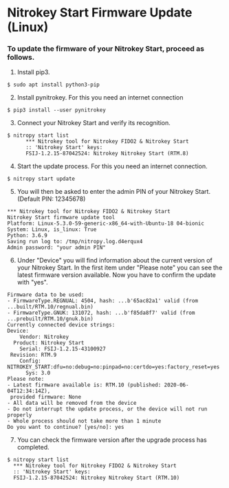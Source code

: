 # Nitrokey Start Firmware Update (Linux)

### To update the firmware of your Nitrokey Start, proceed as follows.

1. Install pip3.

```
$ sudo apt install python3-pip 
```


2. Install pynitrokey. For this you need an internet connection

```    
$ pip3 install --user pynitrokey 
```


3. Connect your Nitrokey Start and verify its recognition.

```
$ nitropy start list
      *** Nitrokey tool for Nitrokey FIDO2 & Nitrokey Start
      :: 'Nitrokey Start' keys:
      FSIJ-1.2.15-87042524: Nitrokey Nitrokey Start (RTM.8) 
```


4. Start the update process. For this you need an internet connection.

```    
$ nitropy start update 
```


5. You will then be asked to enter the admin PIN of your Nitrokey Start. (Default PIN: 12345678)

```
*** Nitrokey tool for Nitrokey FIDO2 & Nitrokey Start
Nitrokey Start firmware update tool
Platform: Linux-5.3.0-59-generic-x86_64-with-Ubuntu-18 04-bionic
System: Linux, is_linux: True
Python: 3.6.9
Saving run log to: /tmp/nitropy.log.d4erqux4
Admin password: "your admin PIN"
```

6. Under "Device" you will find information about the current version of your Nitrokey Start. In the first item under "Please note" you can see the latest firmware version available. Now you have to confirm the update with "yes".

```
Firmware data to be used:
- FirmwareType.REGNUAL: 4504, hash: ...b'65ac82a1' valid (from ...built/RTM.10/regnual.bin)
- FirmwareType.GNUK: 131072, hash: ...b'f85da8f7' valid (from ...prebuilt/RTM.10/gnuk.bin)
Currently connected device strings:
Device:
    Vendor: Nitrokey
  Product: Nitrokey Start
    Serial: FSIJ-1.2.15-43100927
 Revision: RTM.9
    Config: NITROKEY_START:dfu=no:debug=no:pinpad=no:certdo=yes:factory_reset=yes
      Sys: 3.0
Please note:
- Latest firmware available is: RTM.10 (published: 2020-06-04T12:34:14Z),
 provided firmware: None
- All data will be removed from the device
- Do not interrupt the update process, or the device will not run properly
- Whole process should not take more than 1 minute
Do you want to continue? [yes/no]: yes
```

7. You can check the firmware version after the upgrade process has completed.

```
$ nitropy start list 
  *** Nitrokey tool for Nitrokey FIDO2 & Nitrokey Start
  :: 'Nitrokey Start' keys:
  FSIJ-1.2.15-87042524: Nitrokey Nitrokey Start (RTM.10)
```